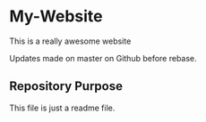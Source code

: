 # My-Website

This is a really awesome website

Updates made on master on Github before rebase.

## Repository Purpose

This file is just a readme file.

